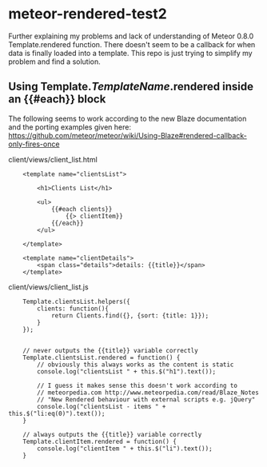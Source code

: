 meteor-rendered-test2
=====================

Further explaining my problems and lack of understanding of Meteor 0.8.0 Template.rendered function. There doesn't seem to be a callback for when data is finally loaded into a template. This repo is just trying to simplify my problem and find a solution. 

## Using Template._TemplateName_.rendered inside an {{#each}} block
The following seems to work according to the new Blaze documentation and the porting examples given here: https://github.com/meteor/meteor/wiki/Using-Blaze#rendered-callback-only-fires-once

client/views/client_list.html
```
	<template name="clientsList">
		
		<h1>Clients List</h1>
		
		<ul>
			{{#each clients}}
				{{> clientItem}}
			{{/each}}
		</ul>

	</template>

	<template name="clientDetails">
		<span class="details">details: {{title}}</span>
	</template>
```

client/views/client_list.js
```
	Template.clientsList.helpers({
		clients: function(){
			return Clients.find({}, {sort: {title: 1}});
		}
	});


	// never outputs the {{title}} variable correctly
	Template.clientsList.rendered = function() {
		// obviously this always works as the content is static
		console.log("clientsList " + this.$("h1").text());

		// I guess it makes sense this doesn't work according to 
		// meteorpedia.com http://www.meteorpedia.com/read/Blaze_Notes
		// "New Rendered behaviour with external scripts e.g. jQuery"
		console.log("clientsList - items " + this.$("li:eq(0)").text());
	}

	// always outputs the {{title}} variable correctly
	Template.clientItem.rendered = function() {
		console.log("clientItem " + this.$("li").text());
	}
```

